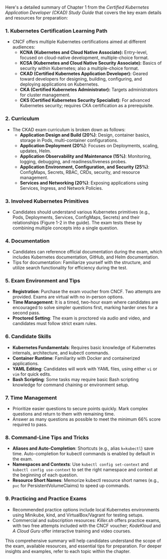 Here's a detailed summary of Chapter 1 from the *Certified Kubernetes Application Developer (CKAD) Study Guide* that covers the key exam details and resources for preparation:

### 1. **Kubernetes Certification Learning Path**
   - CNCF offers multiple Kubernetes certifications aimed at different audiences:
     - **KCNA (Kubernetes and Cloud Native Associate):** Entry-level, focused on cloud-native development, multiple-choice format.
     - **KCSA (Kubernetes and Cloud Native Security Associate):** Basics of security within Kubernetes; also a multiple-choice format.
     - **CKAD (Certified Kubernetes Application Developer):** Geared toward developers for designing, building, configuring, and deploying applications on Kubernetes.
     - **CKA (Certified Kubernetes Administrator):** Targets administrators for cluster management.
     - **CKS (Certified Kubernetes Security Specialist):** For advanced Kubernetes security; requires CKA certification as a prerequisite.

### 2. **Curriculum**
   - The CKAD exam curriculum is broken down as follows:
     - **Application Design and Build (20%)**: Design, container basics, storage in Pods, multi-container configurations.
     - **Application Deployment (20%)**: Focuses on Deployments, scaling, updates, Helm.
     - **Application Observability and Maintenance (15%)**: Monitoring, logging, debugging, and readiness/liveness probes.
     - **Application Environment, Configuration, and Security (25%)**: ConfigMaps, Secrets, RBAC, CRDs, security, and resource management.
     - **Services and Networking (20%)**: Exposing applications using Services, Ingress, and Network Policies.

### 3. **Involved Kubernetes Primitives**
   - Candidates should understand various Kubernetes primitives (e.g., Pods, Deployments, Services, ConfigMaps, Secrets) and their relationships (Figure 1-2 in the guide). The exam tests these by combining multiple concepts into a single question.

### 4. **Documentation**
   - Candidates can reference official documentation during the exam, which includes Kubernetes documentation, GitHub, and Helm documentation.
   - Tips for documentation: Familiarize yourself with the structure, and utilize search functionality for efficiency during the test.

### 5. **Exam Environment and Tips**
   - **Registration**: Purchase the exam voucher from CNCF. Two attempts are provided. Exams are virtual with no in-person options.
   - **Time Management**: It is a timed, two-hour exam where candidates are encouraged to solve simpler questions first, marking harder ones for a second pass.
   - **Proctored Setting**: The exam is proctored via audio and video, and candidates must follow strict exam rules.

### 6. **Candidate Skills**
   - **Kubernetes Fundamentals**: Requires basic knowledge of Kubernetes internals, architecture, and kubectl commands.
   - **Container Runtime**: Familiarity with Docker and containerized applications.
   - **YAML Editing**: Candidates will work with YAML files, using either `vi` or `vim` for quick edits.
   - **Bash Scripting**: Some tasks may require basic Bash scripting knowledge for command chaining or environment setup.

### 7. **Time Management**
   - Prioritize easier questions to secure points quickly. Mark complex questions and return to them with remaining time.
   - Answer as many questions as possible to meet the minimum 66% score required to pass.

### 8. **Command-Line Tips and Tricks**
   - **Aliases and Auto-Completion**: Shortcuts (e.g., alias `k=kubectl`) save time. Auto-completion for kubectl commands is enabled by default in the exam.
   - **Namespaces and Contexts**: Use `kubectl config set-context` and `kubectl config use-context` to set the right namespace and context at the beginning of each question.
   - **Resource Short Names**: Memorize kubectl resource short names (e.g., `pvc` for PersistentVolumeClaims) to speed up commands.

### 9. **Practicing and Practice Exams**
   - Recommended practice options include local Kubernetes environments using Minikube, kind, and VirtualBox/Vagrant for testing setups.
   - Commercial and subscription resources: *Killer.sh* offers practice exams, with two free attempts included with the CNCF voucher; *KodeKloud* and *A Cloud Guru* offer interactive training and video courses.

This comprehensive summary will help candidates understand the scope of the exam, available resources, and essential tips for preparation. For deeper insights and examples, refer to each topic within the chapter.